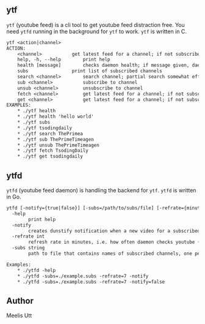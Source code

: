 ## ytf

`ytf` (youtube feed) is a cli tool to get youtube feed distraction free. You need `ytfd` running in the background for `ytf` to work. `ytf` is written in C.

```txt
ytf <action|channel>
ACTION:
	<channel>			get latest feed for a channel; if not subscribed to channel, fresh data is pulled from youtube
	help, -h, --help		print help
	health [message]		checks daemon health; if message given, daemon reflects it, otherwise responds with pre-set message
	subs				print list of subscribed channels
	search <channel>		search channel; partial search somewhat effective, search with typo not so much
	sub <channel>			subscribe to channel
	unsub <channel>			unsubscribe to channel
	fetch <channel>			get latest feed for a channel; if not subscribed to channel, fresh data is pulled from youtube
	get <channel>			get latest feed for a channel; if not subscribed to channel, fresh data is pulled from youtube
EXAMPLES:
	* ./ytf health
	* ./ytf health 'hello world'
	* ./ytf subs
	* ./ytf tsodingdaily
	* ./ytf search ThePrimea
	* ./ytf sub ThePrimeTimeagen
	* ./ytf unsub ThePrimeTimeagen
	* ./ytf fetch TsodingDaily
	* ./ytf get tsodingdaily
```

## ytfd

`ytfd` (youtube feed daemon) is handling the backend for `ytf`. `ytfd` is written in Go.

```txt
ytfd [-notify={true|false}] [-subs=/path/to/subs/file] [-refrate={minutes}] 
  -help
    	print help
  -notify
    	creates dunstify notification when a new video for a subscribed channel is detected. Depends on dunstify. If dunstify is not detected in the system, internal flag value is set to false (default true)
  -refrate int
    	refresh rate in minutes, i.e. how often daemon checks youtube (default 15)
  -subs string
    	path to file that contains names of subscribed channels, one per each line

Examples:
	* ./ytfd -help
	* ./ytfd -subs=./example.subs -refrate=7 -notify
	* ./ytfd -subs=./example.subs -refrate=7 -notify=false
```

## Author

Meelis Utt
